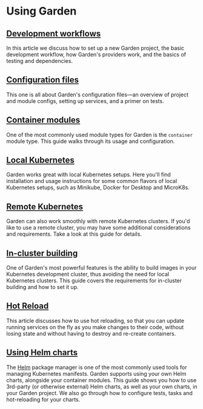 # Using Garden

## [Development workflows](./development-workflows.md)

In this article we discuss how to set up a new Garden project, the basic development workflow, how Garden's providers work, and the basics of testing and dependencies.

## [Configuration files](./configuration-files.md)

This one is all about Garden's configuration files—an overview of project and module configs, setting up services, and a primer on tests.

## [Container modules](./container-modules.md)

One of the most commonly used module types for Garden is the `container` module type. This guide walks through its usage and configuration.

## [Local Kubernetes](./local-kubernetes.md)

Garden works great with local Kubernetes setups. Here you'll find installation and usage instructions for some
common flavors of local Kubernetes setups, such as Minikube, Docker for Desktop and MicroK8s.

## [Remote Kubernetes](./remote-kubernetes.md)

Garden can also work smoothly with remote Kubernetes clusters. If you'd like to use a remote cluster, you may have some
additional considerations and requirements. Take a look at this guide for details.

## [In-cluster building](./in-cluster-building.md)

One of Garden's most powerful features is the ability to build images in your Kubernetes development cluster, thus
avoiding the need for local Kubernetes clusters. This guide covers the requirements for in-cluster building and how
to set it up.

## [Hot Reload](./hot-reload.md)

This article discusses how to use hot reloading, so that you can update running services on the fly as you make changes to their code, without losing state and without having to destroy and re-create containers.

## [Using Helm charts](./using-helm-charts.md)

The [Helm](https://helm.sh/) package manager is one of the most commonly used tools for managing Kubernetes manifests. Garden supports using your own Helm charts, alongside your container modules. This guide shows you how to use 3rd-party (or otherwise external) Helm charts, as well as your own charts, in your Garden project. We also go through how to configure tests, tasks and hot-reloading for your charts.
